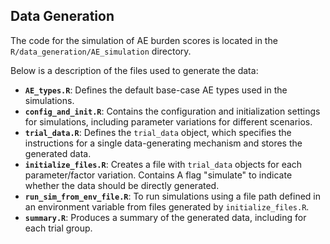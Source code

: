 ## Data Generation

The code for the simulation of AE burden scores is located in the `R/data_generation/AE_simulation` directory. 

Below is a description of the files used to generate the data:
- **`AE_types.R`**: Defines the default base-case AE types used in the simulations.
- **`config_and_init.R`**: Contains the configuration and initialization settings for simulations, including parameter variations for different scenarios.
- **`trial_data.R`**: Defines the `trial_data` object, which specifies the instructions for a single data-generating mechanism and stores the generated data.
- **`initialize_files.R`**: Creates a file with `trial_data` objects for each parameter/factor variation. Contains A flag "simulate" to indicate whether the data should be directly generated.
- **`run_sim_from_env_file.R`**: To run simulations using a file path defined in an environment variable from files generated by `initialize_files.R`.
- **`summary.R`**: Produces a summary of the generated data, including for each trial group.

